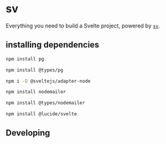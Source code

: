 # sv

Everything you need to build a Svelte project, powered by [`sv`](https://github.com/sveltejs/cli).

## installing dependencies

```bash
npm install pg
```

```bash
npm install @types/pg
```

```bash
npm i -D @sveltejs/adapter-node
```

```bash
npm install nodemailer
```

```bash
npm install @types/nodemailer
```

```bash
npm install @lucide/svelte
```

## Developing
